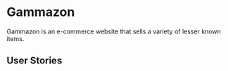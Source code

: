 # Gammazon

Gammazon is an e-commerce website that sells a variety of lesser known items.

## User Stories
